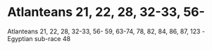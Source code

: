 # Atlanteans 21, 22, 28, 32-33, 56-

Atlanteans 21, 22, 28, 32-33, 56-
59, 63-74, 78, 82, 84, 86,
87, 123
-Egyptian sub-race 48
